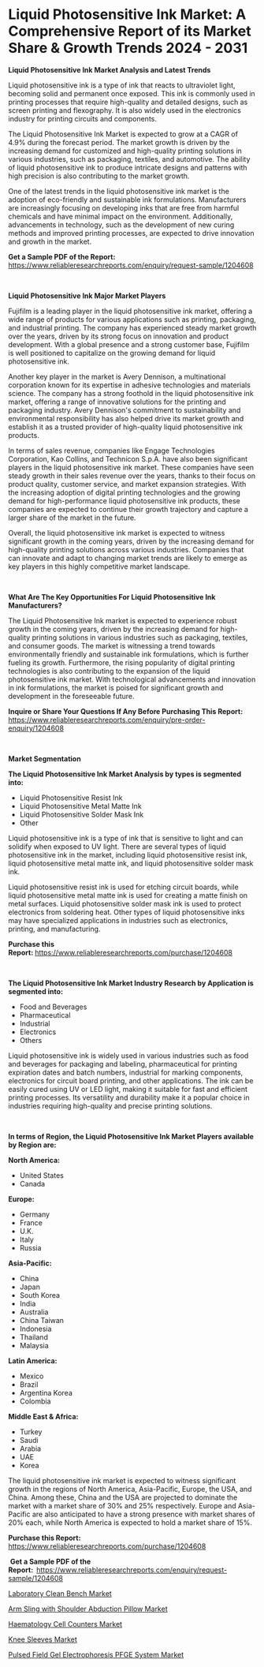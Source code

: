 <p><h1>Liquid Photosensitive Ink Market: A Comprehensive Report of its Market Share & Growth Trends 2024 - 2031</h1></p><p><strong>Liquid Photosensitive Ink Market Analysis and Latest Trends</strong></p>
<p><p>Liquid photosensitive ink is a type of ink that reacts to ultraviolet light, becoming solid and permanent once exposed. This ink is commonly used in printing processes that require high-quality and detailed designs, such as screen printing and flexography. It is also widely used in the electronics industry for printing circuits and components.</p><p>The Liquid Photosensitive Ink Market is expected to grow at a CAGR of 4.9% during the forecast period. The market growth is driven by the increasing demand for customized and high-quality printing solutions in various industries, such as packaging, textiles, and automotive. The ability of liquid photosensitive ink to produce intricate designs and patterns with high precision is also contributing to the market growth.</p><p>One of the latest trends in the liquid photosensitive ink market is the adoption of eco-friendly and sustainable ink formulations. Manufacturers are increasingly focusing on developing inks that are free from harmful chemicals and have minimal impact on the environment. Additionally, advancements in technology, such as the development of new curing methods and improved printing processes, are expected to drive innovation and growth in the market.</p></p>
<p><strong>Get a Sample PDF of the Report:&nbsp;</strong> <a href="https://www.reliableresearchreports.com/enquiry/request-sample/1204608">https://www.reliableresearchreports.com/enquiry/request-sample/1204608</a></p>
<p>&nbsp;</p>
<p><strong>Liquid Photosensitive Ink Major Market Players</strong></p>
<p><p>Fujifilm is a leading player in the liquid photosensitive ink market, offering a wide range of products for various applications such as printing, packaging, and industrial printing. The company has experienced steady market growth over the years, driven by its strong focus on innovation and product development. With a global presence and a strong customer base, Fujifilm is well positioned to capitalize on the growing demand for liquid photosensitive ink.</p><p>Another key player in the market is Avery Dennison, a multinational corporation known for its expertise in adhesive technologies and materials science. The company has a strong foothold in the liquid photosensitive ink market, offering a range of innovative solutions for the printing and packaging industry. Avery Dennison's commitment to sustainability and environmental responsibility has also helped drive its market growth and establish it as a trusted provider of high-quality liquid photosensitive ink products.</p><p>In terms of sales revenue, companies like Engage Technologies Corporation, Kao Collins, and Technicon S.p.A. have also been significant players in the liquid photosensitive ink market. These companies have seen steady growth in their sales revenue over the years, thanks to their focus on product quality, customer service, and market expansion strategies. With the increasing adoption of digital printing technologies and the growing demand for high-performance liquid photosensitive ink products, these companies are expected to continue their growth trajectory and capture a larger share of the market in the future.</p><p>Overall, the liquid photosensitive ink market is expected to witness significant growth in the coming years, driven by the increasing demand for high-quality printing solutions across various industries. Companies that can innovate and adapt to changing market trends are likely to emerge as key players in this highly competitive market landscape.</p></p>
<p>&nbsp;</p>
<p><strong>What Are The Key Opportunities For Liquid Photosensitive Ink Manufacturers?</strong></p>
<p><p>The Liquid Photosensitive Ink market is expected to experience robust growth in the coming years, driven by the increasing demand for high-quality printing solutions in various industries such as packaging, textiles, and consumer goods. The market is witnessing a trend towards environmentally friendly and sustainable ink formulations, which is further fueling its growth. Furthermore, the rising popularity of digital printing technologies is also contributing to the expansion of the liquid photosensitive ink market. With technological advancements and innovation in ink formulations, the market is poised for significant growth and development in the foreseeable future.</p></p>
<p><strong>Inquire or Share Your Questions If Any Before Purchasing This Report:</strong> <a href="https://www.reliableresearchreports.com/enquiry/pre-order-enquiry/1204608">https://www.reliableresearchreports.com/enquiry/pre-order-enquiry/1204608</a></p>
<p>&nbsp;</p>
<p><strong>Market Segmentation</strong></p>
<p><strong>The Liquid Photosensitive Ink Market Analysis by types is segmented into:</strong></p>
<p><ul><li>Liquid Photosensitive Resist Ink</li><li>Liquid Photosensitive Metal Matte Ink</li><li>Liquid Photosensitive Solder Mask Ink</li><li>Other</li></ul></p>
<p><p>Liquid photosensitive ink is a type of ink that is sensitive to light and can solidify when exposed to UV light. There are several types of liquid photosensitive ink in the market, including liquid photosensitive resist ink, liquid photosensitive metal matte ink, and liquid photosensitive solder mask ink. </p><p>Liquid photosensitive resist ink is used for etching circuit boards, while liquid photosensitive metal matte ink is used for creating a matte finish on metal surfaces. Liquid photosensitive solder mask ink is used to protect electronics from soldering heat. Other types of liquid photosensitive inks may have specialized applications in industries such as electronics, printing, and manufacturing.</p></p>
<p><strong>Purchase this Report:&nbsp;</strong><a href="https://www.reliableresearchreports.com/purchase/1204608">https://www.reliableresearchreports.com/purchase/1204608</a></p>
<p>&nbsp;</p>
<p><strong>The Liquid Photosensitive Ink Market Industry Research by Application is segmented into:</strong></p>
<p><ul><li>Food and Beverages</li><li>Pharmaceutical</li><li>Industrial</li><li>Electronics</li><li>Others</li></ul></p>
<p><p>Liquid photosensitive ink is widely used in various industries such as food and beverages for packaging and labeling, pharmaceutical for printing expiration dates and batch numbers, industrial for marking components, electronics for circuit board printing, and other applications. The ink can be easily cured using UV or LED light, making it suitable for fast and efficient printing processes. Its versatility and durability make it a popular choice in industries requiring high-quality and precise printing solutions.</p></p>
<p>&nbsp;</p>
<p><strong>In terms of Region, the Liquid Photosensitive Ink Market Players available by Region are:</strong></p>
<p>
    <p> <strong> North America: </strong>
        <ul>
            <li>United States</li>
            <li>Canada</li>
        </ul>
        </p> 
    <p> <strong> Europe: </strong>
        <ul>
            <li>Germany</li>
            <li>France</li>
            <li>U.K.</li>
            <li>Italy</li>
            <li>Russia</li>
        </ul>
        </p> 
    <p> <strong> Asia-Pacific: </strong>
        <ul>
            <li>China</li>
            <li>Japan</li>
            <li>South Korea</li>
            <li>India</li>
            <li>Australia</li>
            <li>China Taiwan</li>
            <li>Indonesia</li>
            <li>Thailand</li>
            <li>Malaysia</li>
        </ul>
        </p> 
    <p> <strong> Latin America: </strong>
        <ul>
            <li>Mexico</li>
            <li>Brazil</li>
            <li>Argentina Korea</li>
            <li>Colombia</li>
        </ul>
        </p> 
    <p> <strong> Middle East & Africa: </strong>
        <ul>
            <li>Turkey</li>
            <li>Saudi</li>
            <li>Arabia</li>
            <li>UAE</li>
            <li>Korea</li>
        </ul>
    </p>
    </p>
<p><p>The liquid photosensitive ink market is expected to witness significant growth in the regions of North America, Asia-Pacific, Europe, the USA, and China. Among these, China and the USA are projected to dominate the market with a market share of 30% and 25% respectively. Europe and Asia-Pacific are also anticipated to have a strong presence with market shares of 20% each, while North America is expected to hold a market share of 15%.</p></p>
<p><strong>Purchase this Report: </strong><a href="https://www.reliableresearchreports.com/purchase/1204608">https://www.reliableresearchreports.com/purchase/1204608</a></p>
<p>&nbsp;<strong>Get a Sample PDF of the Report:&nbsp;&nbsp;</strong><a href="https://www.reliableresearchreports.com/enquiry/request-sample/1204608">https://www.reliableresearchreports.com/enquiry/request-sample/1204608</a></p>
<p><strong></strong></p>
<p><p><a href="https://medium.com/@ashleyhills1920/laboratory-clean-bench-market-report-reveals-the-latest-trends-and-growth-opportunities-of-this-460451d19c0b">Laboratory Clean Bench Market</a></p><p><a href="https://github.com/Airanohannonzb68e5pb53oc1/Market-Research-Report-List-1/blob/main/arm-sling-with-shoulder-abduction-pillow-market.md">Arm Sling with Shoulder Abduction Pillow Market</a></p><p><a href="https://medium.com/@ashleyhills1920/haematology-cell-counters-market-trends-forecast-and-competitive-analysis-to-2031-22edc743a5e4">Haematology Cell Counters Market</a></p><p><a href="https://github.com/fiixsa/Market-Research-Report-List-1/blob/main/knee-sleeves-market.md">Knee Sleeves Market</a></p><p><a href="https://medium.com/@ashleyhills1920/pulsed-field-gel-electrophoresis-pfge-system-market-analysis-its-cagr-market-segmentation-and-485960df5e2d">Pulsed Field Gel Electrophoresis PFGE System Market</a></p></p>